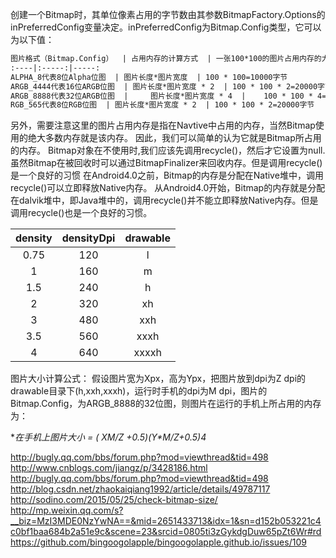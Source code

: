 
创建一个Bitmap时，其单位像素占用的字节数由其参数BitmapFactory.Options的inPreferredConfig变量决定。inPreferredConfig为Bitmap.Config类型，它可以为以下值：
``` markdown
图片格式（Bitmap.Config）  | 占用内存的计算方式  | 一张100*100的图片占用内存的大小
:----|:-----:|-----:
ALPHA_8代表8位Alpha位图  | 图片长度*图片宽度  | 100 * 100=10000字节
ARGB_4444代表16位ARGB位图  | 图片长度*图片宽度 * 2  | 100 * 100 * 2=20000字节
ARGB_8888代表32位ARGB位图  | 	图片长度*图片宽度 * 4  | 	100 * 100 * 4=40000字节
RGB_565代表8位RGB位图  | 图片长度*图片宽度 * 2  | 100 * 100 * 2=20000字节
 ``` 
 另外，需要注意这里的图片占用内存是指在Navtive中占用的内存，当然Bitmap使用的绝大多数内存就是该内存。
因此，我们可以简单的认为它就是Bitmap所占用的内存。
Bitmap对象在不使用时,我们应该先调用recycle()，然后才它设置为null.
虽然Bitmap在被回收时可以通过BitmapFinalizer来回收内存。但是调用recycle()是一个良好的习惯
在Android4.0之前，Bitmap的内存是分配在Native堆中，调用recycle()可以立即释放Native内存。
从Android4.0开始，Bitmap的内存就是分配在dalvik堆中，即Java堆中的，调用recycle()并不能立即释放Native内存。但是调用recycle()也是一个良好的习惯。

 density | densityDpi | drawable
 :----:|:-----:|:-----:
 0.75 | 120 | l 
 1	| 160|m
 1.5|240|h
 2	|320|xh
 3	|480|xxh
 3.5|560 | xxxh
 4|640|xxxxh
 
 图片大小计算公式：
 假设图片宽为Xpx，高为Ypx，把图片放到dpi为Z dpi的drawable目录下(h,xxh,xxxh)，运行时手机的dpi为M dpi，图片的Bitmap.Config，为ARGB_8888的32位图，则图片在运行的手机上所占用的内存为：
 
**在手机上图片大小 = ( X*M/Z +0.5)*(Y*M/Z+0.5)*4**
 
 
 http://bugly.qq.com/bbs/forum.php?mod=viewthread&tid=498
 http://www.cnblogs.com/jiangz/p/3428186.html
 http://bugly.qq.com/bbs/forum.php?mod=viewthread&tid=498
 http://blog.csdn.net/zhaokaiqiang1992/article/details/49787117
 http://sodino.com/2015/05/25/check-bitmap-size/
 http://mp.weixin.qq.com/s?__biz=MzI3MDE0NzYwNA==&mid=2651433713&idx=1&sn=d152b053221c4c0bf1baa684b2a51e9c&scene=23&srcid=0805ti3zGykdgDuw65pZt6Wr#rd
 https://github.com/bingoogolapple/bingoogolapple.github.io/issues/109